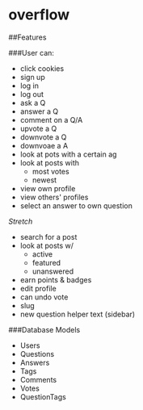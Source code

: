 # overflow

##Features

###User can:

- click cookies
- sign up
- log in
- log out
- ask a Q
- answer a Q
- comment on a Q/A
- upvote a Q
- downvote a Q
- downvoae a A
- look at pots with a certain ag
- look at posts with
  - most votes
  - newest
- view own profile
- view others' profiles
- select an answer to own question

*Stretch*
- search for a post
- look at posts w/
  - active
  - featured
  - unanswered
- earn points & badges
- edit profile
- can undo vote
- slug
- new question helper text (sidebar)

###Database Models
- Users
- Questions
- Answers
- Tags
- Comments
- Votes
- QuestionTags
